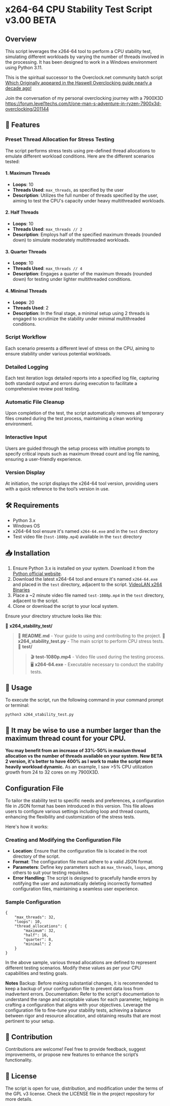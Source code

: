 # x264-64 CPU Stability Test Script v3.00 BETA 

## Overview

This script leverages the x264-64 tool to perform a CPU stability test, simulating different workloads by varying the number of threads involved in the processing. It has been designed to work in a Windows environment using Python 3.11.

This is the spiritual successor to the Overclock.net community batch script [Which Originally appeared in the Haswell Overclocking guide nearly a decade ago!](https://www.overclock.net/threads/haswell-overclocking-guide-with-statistics.1411077/page-737#post-22689780)

Join the conversation of my personal overclocking journey with a 7900X3D
https://forum.level1techs.com/t/one-man-s-adventure-in-ryzen-7900x3d-overclocking/201144
## 🚀 Features

### **Preset Thread Allocation for Stress Testing**

The script performs stress tests using pre-defined thread allocations to emulate different workload conditions. Here are the different scenarios tested:

#### 1. Maximum Threads
- **Loops**: 10 
- **Threads Used**: `max_threads`, as specified by the user
- **Description**: 
  Utilizes the full number of threads specified by the user, aiming to test the CPU's capacity under heavy multithreaded workloads.

#### 2. Half Threads
- **Loops**: 10
- **Threads Used**: `max_threads // 2`
- **Description**:
  Employs half of the specified maximum threads (rounded down) to simulate moderately multithreaded workloads.

#### 3. Quarter Threads
- **Loops**: 10
- **Threads Used**: `max_threads // 4`
- **Description**:
  Engages a quarter of the maximum threads (rounded down) for testing under lighter multithreaded conditions.

#### 4. Minimal Threads
- **Loops**: 20
- **Threads Used**: 2
- **Description**:
  In the final stage, a minimal setup using 2 threads is engaged to scrutinize the stability under minimal multithreaded conditions.
  
### Script Workflow

Each scenario presents a different level of stress on the CPU, aiming to ensure stability under various potential workloads.

### **Detailed Logging**

Each test iteration logs detailed reports into a specified log file, capturing both standard output and errors during execution to facilitate a comprehensive review post testing.

### **Automatic File Cleanup**

Upon completion of the test, the script automatically removes all temporary files created during the test process, maintaining a clean working environment.

### **Interactive Input**

Users are guided through the setup process with intuitive prompts to specify critical inputs such as maximum thread count and log file naming, ensuring a user-friendly experience.

### **Version Display**

At initiation, the script displays the x264-64 tool version, providing users with a quick reference to the tool’s version in use.

## 🛠 Requirements

- Python 3.x
- Windows OS
- x264-64 tool ensure it's named `x264-64.exe` and in the `test` directory
- Test video file (`test-1080p.mp4`) available in the `test` directory

## 📥 Installation

1. Ensure Python 3.x is installed on your system. Download it from the [Python official website](https://www.python.org/).
2. Download the latest x264-64 tool and ensure it's named `x264-64.exe` and placed in the `test` directory, adjacent to the script. [VideoLAN x264 Binaries](https://artifacts.videolan.org/x264/)
3. Place a ~2 minute video file named `test-1080p.mp4` in the `test` directory, adjacent to the script.
4. Clone or download the script to your local system.

Ensure your directory structure looks like this:

📂 **x264_stability_test/**
> 📝 **README.md** - Your guide to using and contributing to the project.
> 🐍 **x264_stability_test.py** - The main script to perform CPU stress tests.
> 📁 **test/**
>> 🎬 **test-1080p.mp4** - Video file used during the testing process.
>> 🖥️ **x264-64.exe** - Executable necessary to conduct the stability tests.

## 🚀 Usage

To execute the script, run the following command in your command prompt or terminal:

```
python3 x264_stability_test.py

```

## :older_man: It may be wise to use a number larger than the maximum thread count for your CPU. 

**You may benefit from an increase of 33%-50% in maxium thread allocation vs the number of threads available on your system.**
**New BETA 2 version, it's better to have 400% as I work to make the script more heavily workload dynamic.**
As an example, I saw >5% CPU utilization growth from 24 to 32 cores on my 7900X3D. 

## Configuration File

To tailor the stability test to specific needs and preferences, a configuration file in JSON format has been introduced in this version. This file allows users to configure various settings including loop and thread counts, enhancing the flexibility and customization of the stress tests.

Here's how it works:

### **Creating and Modifying the Configuration File**
- **Location**: Ensure that the configuration file is located in the root directory of the script.
- **Format**: The configuration file must adhere to a valid JSON format. 
- **Parameters**: Define key parameters such as `max_threads`, `loops`, among others to suit your testing requisites.
- **Error Handling**: The script is designed to gracefully handle errors by notifying the user and automatically deleting incorrectly formatted configuration files, maintaining a seamless user experience.

### **Sample Configuration**
```
{
    "max_threads": 32,
    "loops": 10,
    "thread_allocations": {
        "maximum": 32,
        "half": 16,
        "quarter": 8,
        "minimal": 2
    }
}
```
In the above sample, various thread allocations are defined to represent different testing scenarios. Modify these values as per your CPU capabilities and testing goals.

**Notes**
Backup: Before making substantial changes, it is recommended to keep a backup of your configuration file to prevent data loss from inadvertent errors.
Documentation: Refer to the script's documentation to understand the range and acceptable values for each parameter, helping in crafting a configuration that aligns with your objectives.
Leverage the configuration file to fine-tune your stability tests, achieving a balance between rigor and resource allocation, and obtaining results that are most pertinent to your setup.

## 🤝 Contribution

Contributions are welcome! Feel free to provide feedback, suggest improvements, or propose new features to enhance the script’s functionality.

## 📄 License

The script is open for use, distribution, and modification under the terms of the GPL v3 license. Check the LICENSE file in the project repository for more details.
